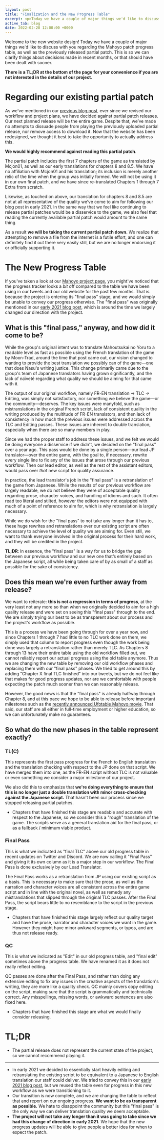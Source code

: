 ```yaml
---
layout: post
title: "Finalization and the New Progress Table"
excerpt: <p>Today we have a couple of major things we'd like to discuss with you regarding the Mahoyo patch progress table, as well as the previously released partial patch.</p>
active_tab: blog
date: 2022-02-28 12:00:00 +0000
---
```


Welcome to the new website design! Today we have a couple of major things we'd like to discuss with you regarding the Mahoyo patch progress table, as well as the previously released partial patch. This is so we can clarify things about decisions made in recent months, or that should have been dealt with sooner.

**There is a TL;DR at the bottom of the page for your convenience if you are not interested in the details of our project.**

# Regarding our existing partial patch

As we've mentioned in our [previous blog post](https://www.hollow-moon.org/2021/01/10/addressing-faq.html), ever since we revised our workflow and project plans, we have decided against partial patch releases. Our next planned release will be the entire game. Despite that, we’ve made no attempts to dissuade people from playing the previously uploaded partial release, nor remove access to download it. Now that the website has been redesigned, we thought it best to take the opportunity to actually address this.

**We would highly recommend against reading this partial patch.**

The partial patch includes the first 7 chapters of the game as translated by Mcjon01, as well as our early translations for chapters 8 and 8.5. We have no affiliation with Mcjon01 and his translation; its inclusion is merely another relic of the time when the group was initially formed. We will not be using it in our own final patch, and we have since re-translated Chapters 1 through 7 Extra from scratch.

Likewise, as touched on above, our translation for chapters 8 and 8.5 are not at all representative of the quality we’ve come to aim for following our blog post in early 2021. In the same way that we feel like continuing to release partial patches would be a disservice to the game, we also feel that reading the currently available partial patch would amount to the same thing.

As a result **we will be taking the current partial patch down**. We realize that attempting to remove a file from the internet is a futile effort, and one can definitely find it out there very easily still, but we are no longer endorsing it or officially supporting it.

# The New Progress Table

If you've taken a look at our [Mahoyo project page](https://www.hollow-moon.org/projects/mahoyo/), you might've noticed that the progress tracker looks a _bit_ off compared to the table we have been using in our tweets and our old website for the past few months. That is because the project is entering its "final pass" stage, and we would simply be unable to convey our progress otherwise. The "final pass" was originally mentioned in our [early 2021 blog post](https://www.hollow-moon.org/2021/01/10/addressing-faq.html), which is around the time we largely changed our direction with the project.

## What is this "final pass," anyway, and how did it come to be?

While the group's original intent was to translate Mahoutsukai no Yoru to a readable level as fast as possible using the French translation of the game by Moon-Trad, around the time that post came out, our vision changed to wanting to provide the best translation we possibly can of the game—one that does Nasu's writing justice. This change primarily came due to the group's team of Japanese translators having grown significantly, and the lack of naïveté regarding what quality we should be aiming for that came with it.

The output of our original workflow, namely FR-EN translation → TLC → Editing, was simply not satisfactory, nor something we believe the game—or the community—deserves. The key issues were manyfold, such as mistranslations in the original French script, lack of consistent quality in the writing produced by the multitude of FR-EN translators, and then lack of consistency in how much the previous issues were addressed across the TLC and Editing passes. These issues are inherent to double translation, especially when there are so many members in play.

Since we had the proper staff to address these issues, and we felt we would be doing everyone a disservice if we didn't, we decided on the "final pass" over a year ago. This pass would be done by a single person—our lead JP translator—over the entire game, with the goal to, if necessary, rewrite every single line to fix any of the issues that arose through our previous workflow. Then our lead editor, as well as the rest of the assistant editors, would pass over _that_ new script for quality assurance.

In practice, the lead translator's job in the "final pass" is a retranslation of the game from Japanese. While the results of our previous workflow are largely readable, we do not believe they were of acceptable quality regarding prose, character voices, and handling of idioms and such. It often read too literal and stilted, however the editors were not equipped with much of a point of reference to aim for, which is why retranslation is largely necessary.

While we do wish for the "final pass" to not take any longer than it has to, these huge rewrites and retranslations over our existing script are often necessary to achieve the level of quality we are aiming for. Even still, we want to thank everyone involved in the original process for their hard work, and they will be credited in the project.

**TL;DR**: In essence, the "final pass" is a way for us to bridge the gap between our previous workflow and our new one that’s entirely based on the Japanese script, all while being taken care of by as small of a staff as possible for the sake of consistency.

## Does this mean we're even further away from release?

We want to reiterate: **this is not a regression in terms of progress**, at the very least not any more so than when we originally decided to aim for a high quality release and were set on seeing this "final pass" through to the end. We are simply trying our best to be as transparent about our process and the project's workflow as possible.

This is a process we have been going through for over a year now, and since Chapters 1 through 7 had little to no TLC work done on them, we simply used that column to report progress even though the work being done was largely a retranslation rather than merely TLC. As Chapters 8 through 13 have their entire table using the old workflow filled out, we cannot reliably report our actual progress using the old table anymore. Thus we are changing the new table by removing our old workflow phases and replacing them with our "final pass" phases. We tried to get around this by adding "Chapter X final TLC finished" into our tweets, but we do not feel like that makes for good progress updates, nor are we comfortable with people expecting the patch much sooner than we can reasonably release.

However, the good news is that the "final pass" is already halfway through Chapter 8, and at this pace we hope to be able to release before important milestones such as the [recently announced Ufotable Mahoyo movie](https://mahoyo-movie.com/). That said, our staff are all either in full-time employment or higher education, so we can unfortunately make no guarantees.

## So what do the new phases in the table represent exactly?

### TL(C)

This represents the first pass progress for the French to English translation and the translation checking with respect to the JP done on that script. We have merged them into one, as the FR-EN script without TLC is not valuable or even something we consider a major milestone of our project.

We also did this to emphasize that **we're doing everything to ensure that this is no longer just a double translation with minor cross-checking against the Japanese script.** That hasn't been our process since we stopped releasing partial patches.

-   Chapters that have finished this stage are readable and accurate with respect to the Japanese, so we consider this a "rough" translation of the game. The scripts serve as a general translation aid for the final pass, or as a fallback / minimum viable product.

### Final Pass

This is what we indicated as "final TLC" above our old progress table in recent updates on Twitter and Discord. We are now calling it "Final Pass" and giving it its own column as it is a major step in our workflow. The Final Pass is done exclusively by our Lead Translator.

The Final Pass works as a retranslation from JP using our existing script as a basis. This is necessary to make sure that the prose, as well as the narration and character voices are all consistent across the entire game script and in line with the original novel, as well as remedy any mistranslations that slipped through the original TLC passes. After the Final Pass, the script bears little to no resemblance to the script in the previous stage.

-   Chapters that have finished this stage largely reflect our quality target and have the prose, narrator and character voices we want in the game. However they might have minor awkward segments, or typos, and are thus not release ready.

### QC

This is what we indicated as "Edit" in our old progress table, and "final edit" sometimes above the progress table. We have renamed it as it does not really reflect editing.

QC passes are done after the Final Pass, and rather than doing any extensive editing to fix any issues in the creative aspects of the translation's writing, they are more like a quality check. QC mainly covers copy editing on the script, making sure that the script is grammatically and technically correct. Any misspellings, missing words, or awkward sentences are also fixed here.

-   Chapters that have finished this stage are what we would finally consider releasing.

# TL;DR

-   The partial release does not represent the current state of the project, so we cannot recommend playing it.

---

-   In early 2021 we decided to essentially start heavily editing and retranslating the existing script to be equivalent to a Japanese to English translation our staff could deliver. We tried to convey this in our [early 2021 blog post](https://www.hollow-moon.org/2021/01/10/addressing-faq.html), but we reused the table even for progress in this new workflow as we were transitioning to it.
-   Our transition is now complete, and we are changing the table to reflect that and report on our ongoing progress. **We want to be as transparent as possible.** We hate to disappoint the community but this "final pass" is the only way we can deliver translation quality we deem acceptable.
-   **The project will not take any longer than it was going to take since we had this change of direction in early 2021.** We hope that the new progress updates will be able to give people a better idea for when to expect the patch.
